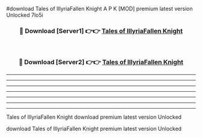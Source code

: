 #download Tales of IllyriaFallen Knight A P K [MOD] premium latest version Unlocked 7lo5i 



<div align="center">
<h3>🔴 Download [Server1] 👉👉 <a href="https://apkdownload3.web.app/">Tales of IllyriaFallen Knight</a></h3><br>

<h3>🔴 Download [Server2] 👉👉 <a href="https://apkdownload3.web.app/">Tales of IllyriaFallen Knight</a></h3>
</div>





----------------------------------------------------------

----------------------------------------------------------

----------------------------------------------------------

----------------------------------------------------------

----------------------------------------------------------

----------------------------------------------------------

----------------------------------------------------------

Tales of IllyriaFallen Knight download premium latest version Unlocked

download Tales of IllyriaFallen Knight premium latest version Unlocked
